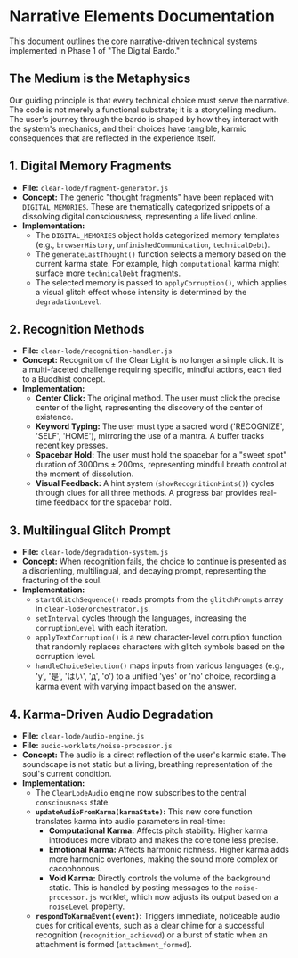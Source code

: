 # Narrative Elements Documentation

This document outlines the core narrative-driven technical systems implemented in Phase 1 of "The Digital Bardo."

## The Medium is the Metaphysics
Our guiding principle is that every technical choice must serve the narrative. The code is not merely a functional substrate; it is a storytelling medium. The user's journey through the bardo is shaped by how they interact with the system's mechanics, and their choices have tangible, karmic consequences that are reflected in the experience itself.

## 1. Digital Memory Fragments

- **File:** `clear-lode/fragment-generator.js`
- **Concept:** The generic "thought fragments" have been replaced with `DIGITAL_MEMORIES`. These are thematically categorized snippets of a dissolving digital consciousness, representing a life lived online.
- **Implementation:**
    - The `DIGITAL_MEMORIES` object holds categorized memory templates (e.g., `browserHistory`, `unfinishedCommunication`, `technicalDebt`).
    - The `generateLastThought()` function selects a memory based on the current karma state. For example, high `computational` karma might surface more `technicalDebt` fragments.
    - The selected memory is passed to `applyCorruption()`, which applies a visual glitch effect whose intensity is determined by the `degradationLevel`.

## 2. Recognition Methods

- **File:** `clear-lode/recognition-handler.js`
- **Concept:** Recognition of the Clear Light is no longer a simple click. It is a multi-faceted challenge requiring specific, mindful actions, each tied to a Buddhist concept.
- **Implementation:**
    - **Center Click:** The original method. The user must click the precise center of the light, representing the discovery of the center of existence.
    - **Keyword Typing:** The user must type a sacred word ('RECOGNIZE', 'SELF', 'HOME'), mirroring the use of a mantra. A buffer tracks recent key presses.
    - **Spacebar Hold:** The user must hold the spacebar for a "sweet spot" duration of 3000ms ± 200ms, representing mindful breath control at the moment of dissolution.
    - **Visual Feedback:** A hint system (`showRecognitionHints()`) cycles through clues for all three methods. A progress bar provides real-time feedback for the spacebar hold.

## 3. Multilingual Glitch Prompt

- **File:** `clear-lode/degradation-system.js`
- **Concept:** When recognition fails, the choice to continue is presented as a disorienting, multilingual, and decaying prompt, representing the fracturing of the soul.
- **Implementation:**
    - `startGlitchSequence()` reads prompts from the `glitchPrompts` array in `clear-lode/orchestrator.js`.
    - `setInterval` cycles through the languages, increasing the `corruptionLevel` with each iteration.
    - `applyTextCorruption()` is a new character-level corruption function that randomly replaces characters with glitch symbols based on the corruption level.
    - `handleChoiceSelection()` maps inputs from various languages (e.g., 'y', '是', 'はい', 'д', 'o') to a unified 'yes' or 'no' choice, recording a karma event with varying impact based on the answer.

## 4. Karma-Driven Audio Degradation

- **File:** `clear-lode/audio-engine.js`
- **File:** `audio-worklets/noise-processor.js`
- **Concept:** The audio is a direct reflection of the user's karmic state. The soundscape is not static but a living, breathing representation of the soul's current condition.
- **Implementation:**
    - The `ClearLodeAudio` engine now subscribes to the central `consciousness` state.
    - **`updateAudioFromKarma(karmaState)`:** This new core function translates karma into audio parameters in real-time:
        - **Computational Karma:** Affects pitch stability. Higher karma introduces more vibrato and makes the core tone less precise.
        - **Emotional Karma:** Affects harmonic richness. Higher karma adds more harmonic overtones, making the sound more complex or cacophonous.
        - **Void Karma:** Directly controls the volume of the background static. This is handled by posting messages to the `noise-processor.js` worklet, which now adjusts its output based on a `noiseLevel` property.
    - **`respondToKarmaEvent(event)`:** Triggers immediate, noticeable audio cues for critical events, such as a clear chime for a successful recognition (`recognition_achieved`) or a burst of static when an attachment is formed (`attachment_formed`).